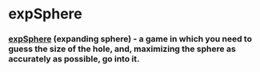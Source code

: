 # expSphere
### [expSphere]() (expanding sphere) - a game in which you need to guess the size of the hole, and, maximizing the sphere as accurately as possible, go into it.


